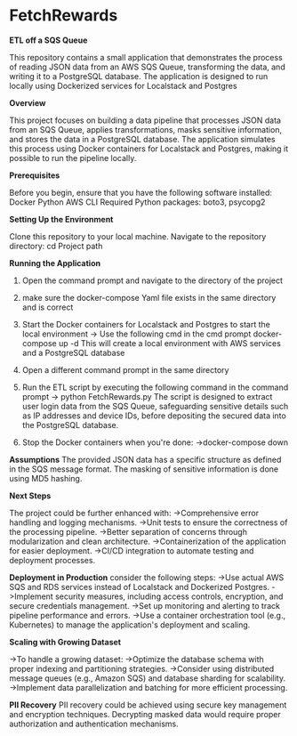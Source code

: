 # FetchRewards

**ETL off a SQS Queue**

This repository contains a small application that demonstrates the process of reading JSON data from an AWS SQS Queue, transforming the data, and writing it to a PostgreSQL database. The application is designed to run locally using Dockerized services for Localstack and Postgres

**Overview**

This project focuses on building a data pipeline that processes JSON data from an SQS Queue, applies transformations, masks sensitive information, and stores the data in a PostgreSQL database. The application simulates this process using Docker containers for Localstack and Postgres, making it possible to run the pipeline locally.

**Prerequisites**

Before you begin, ensure that you have the following software installed:
 Docker
 Python
 AWS CLI
 Required Python packages: boto3, psycopg2

**Setting Up the Environment**

Clone this repository to your local machine.
Navigate to the repository directory: cd Project path

**Running the Application**
1. Open the command prompt and navigate to the directory of the project
2. make sure the docker-compose Yaml file exists in the same directory and is correct
3. Start the Docker containers for Localstack and Postgres to start the local environment
   -> Use the following cmd in the cmd prompt
       docker-compose up -d
   This will create a local environment with AWS services and a PostgreSQL database
4. Open a different command prompt in the same directory
5. Run the ETL script by executing the following command in the command prompt
   ->   python FetchRewards.py
The script is designed to extract user login data from the SQS Queue, safeguarding sensitive details such as IP addresses and device IDs, before depositing the secured data into the PostgreSQL database.

6. Stop the Docker containers when you're done:
 ->docker-compose down

**Assumptions**
The provided JSON data has a specific structure as defined in the SQS message format.
The masking of sensitive information is done using MD5 hashing.

**Next Steps**

The project could be further enhanced with:
->Comprehensive error handling and logging mechanisms.
->Unit tests to ensure the correctness of the processing pipeline.
->Better separation of concerns through modularization and clean architecture.
->Containerization of the application for easier deployment.
->CI/CD integration to automate testing and deployment processes.

**Deployment in Production**
consider the following steps:
->Use actual AWS SQS and RDS services instead of Localstack and Dockerized Postgres.
->Implement security measures, including access controls, encryption, and secure credentials management.
->Set up monitoring and alerting to track pipeline performance and errors.
->Use a container orchestration tool (e.g., Kubernetes) to manage the application's deployment and scaling.

**Scaling with Growing Dataset**

->To handle a growing dataset:
->Optimize the database schema with proper indexing and partitioning strategies.
->Consider using distributed message queues (e.g., Amazon SQS) and database sharding for scalability.
->Implement data parallelization and batching for more efficient processing.

**PII Recovery**
PII recovery could be achieved using secure key management and encryption techniques. Decrypting masked data would require proper authorization and authentication mechanisms.
   

 
